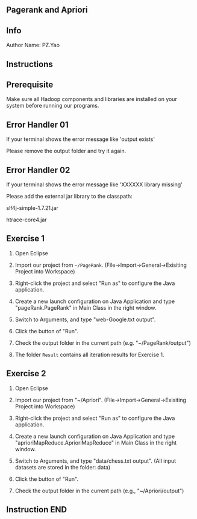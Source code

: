 ## Pagerank and Apriori ##
## Info ##

Author Name: PZ.Yao

## Instructions ##
## Prerequisite ##
Make sure all Hadoop components and libraries are installed on your system before running our programs.

## Error Handler 01 ##
If your terminal shows the error message like 'output exists'

Please remove the output folder and try it again.

## Error Handler 02 ##
If your terminal shows the error message like 'XXXXXX library missing'

Please add the external jar library to the classpath:

slf4j-simple-1.7.21.jar

htrace-core4.jar

## Exercise 1 ##

1. Open Eclipse

2. Import our project from `~/PageRank`. (File->Import->General->Exisiting Project into Workspace)

3. Right-click the project and select "Run as" to configure the Java application.

4. Create a new launch configuration on Java Application and type "pageRank.PageRank" in Main Class in the right window.

5. Switch to Arguments, and type "web-Google.txt output".

6. Click the button of "Run".

7. Check the output folder in the current path (e.g. "~/PageRank/output") 

8. The folder `Result` contains all iteration results for Exercise 1.


## Exercise 2 ##

1. Open Eclipse

2. Import our project from "~/Apriori". (File->Import->General->Exisiting Project into Workspace)

3. Right-click the project and select "Run as" to configure the Java application.

4. Create a new launch configuration on Java Application and type "aprioriMapReduce.AprioriMapReduce" in Main Class in the right window.

5. Switch to Arguments, and type "data/chess.txt output". (All input datasets are stored in the folder: data)

6. Click the button of "Run".

7. Check the output folder in the current path (e.g., "~/Apriori/output") 

## Instruction END ##
